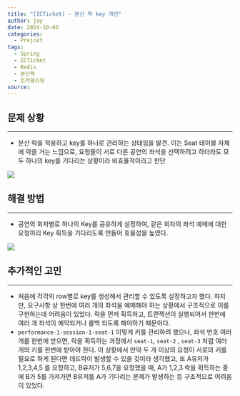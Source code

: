 ```yaml
---
title: "[ICTicket] - 분산 락 key 개선"
author: jay
date: 2024-10-05
categories:
  - Projcet
tags:
  - Spring
  - ICTicket
  - Redis
  - 분산락
  - 트러블슈팅
source:
---
```

## 문제 상황

---

- 분산 락을 적용하고 key를 하나로 관리하는 상태임을 발견. 이는 Seat 테이블 자체에 락을 거는 느낌으로, 요청들이 서로 다른 공연의 좌석을 선택하려고 하더라도 모두 하나의 key를 기다리는 상황이라 비효율적이라고 판단

<img align="center" src="https://ifh.cc/g/Ns73N3.png">

## 해결 방법

---

- 공연의 회차별로 하나의 Key를 공유하게 설정하여, 같은 회차의 좌석 예매에 대한 요청끼리 Key 획득을 기다리도록 만들어 효율성을 높였다.

<img align="center" src="https://ifh.cc/g/kpPa7s.jpg">


## 추가적인 고민

---

- 처음에 각각의 row별로 key를 생성해서 관리할 수 있도록 설정하고자 했다. 하지만, 요구사항 상 한번에 여러 개의 좌석을 예매해야 하는 상황에서 구조적으로 이를 구현하는데 어려움이 있었다. 락을 먼저 획득하고, 트랜잭션이 실행되어서 한번에 여러 개 좌석이 예약되거나 롤백 되도록 해야하기 때문이다.
- `performance-1-session-1-seat-1` 이렇게 키를 관리하려 했으나, 좌석 번호 여러개를 한번에 받으면, 락을 획득하는 과정에서 `seat-1`, `seat-2` , `seat-3` 처럼 여러개의 키를 한번에 받아야 한다. 이 상황에서 만약 두 개 이상의 요청이 서로의 키를 필요로 하게 된다면 데드락이 발생할 수 있을 것이라 생각했고, 또 A유저가 1,2,3,4,5 를 요청하고, B유저가 5,6,7을 요청했을 때, A가 1,2,3 락을 획득하는 중에 B가 5를 가져가면 B유저를 A가 기다리는 문제가 발생하는 등 구조적으로 어려움이 있었다.